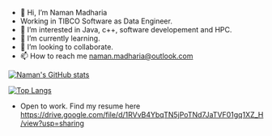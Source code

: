 - 👋 Hi, I’m Naman Madharia
- Working in TIBCO Software as Data Engineer.
- 👀 I’m interested in Java, c++, software developement and HPC.
- 🌱 I’m currently learning.
- 💞️ I’m looking to collaborate.
- 📫 How to reach me naman.madharia@outlook.com

[![Naman's GitHub stats](https://github-readme-stats.vercel.app/api?username=nbmadharia&theme=dracula)](https://github.com/anuraghazra/github-readme-stats)

[![Top Langs](https://github-readme-stats.vercel.app/api/top-langs/?username=nbmadharia)](https://github.com/anuraghazra/github-readme-stats)

- Open to work. Find my resume here https://drive.google.com/file/d/1RVvB4YbqTN5jPoTNd7JaTVF01gq1XZ_H/view?usp=sharing

<!---
nbmadharia/nbmadharia is a ✨ special ✨ repository because its `README.md` (this file) appears on your GitHub profile.
You can click the Preview link to take a look at your changes.
--->
